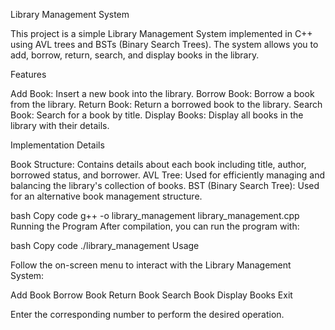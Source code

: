  Library Management System
 
This project is a simple Library Management System implemented in C++ using AVL trees and BSTs (Binary Search Trees). The system allows you to add, borrow, return, search, and display books in the library.

Features

Add Book: Insert a new book into the library.
Borrow Book: Borrow a book from the library.
Return Book: Return a borrowed book to the library.
Search Book: Search for a book by title.
Display Books: Display all books in the library with their details.

Implementation Details

Book Structure: Contains details about each book including title, author, borrowed status, and borrower.
AVL Tree: Used for efficiently managing and balancing the library's collection of books.
BST (Binary Search Tree): Used for an alternative book management structure.

 
bash
Copy code
g++ -o library_management library_management.cpp
Running the Program
After compilation, you can run the program with:

bash
Copy code
./library_management
Usage

Follow the on-screen menu to interact with the Library Management System:

Add Book
Borrow Book
Return Book
Search Book
Display Books
Exit

Enter the corresponding number to perform the desired operation.

  
